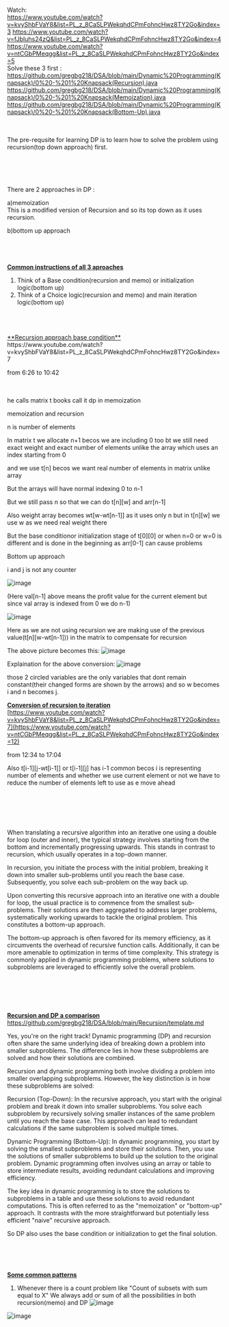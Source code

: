 Watch:<br />
https://www.youtube.com/watch?v=kvyShbFVaY8&list=PL_z_8CaSLPWekqhdCPmFohncHwz8TY2Go&index=3
https://www.youtube.com/watch?v=fJbIuhs24zQ&list=PL_z_8CaSLPWekqhdCPmFohncHwz8TY2Go&index=4
https://www.youtube.com/watch?v=ntCGbPMeqgg&list=PL_z_8CaSLPWekqhdCPmFohncHwz8TY2Go&index=5
<br />
Solve these 3 first :
https://github.com/gregbg218/DSA/blob/main/Dynamic%20Programming(Knapsack)/0%20-%201%20Knapsack(Recursion).java
https://github.com/gregbg218/DSA/blob/main/Dynamic%20Programming(Knapsack)/0%20-%201%20Knapsack(Memoization).java
https://github.com/gregbg218/DSA/blob/main/Dynamic%20Programming(Knapsack)/0%20-%201%20Knapsack(Bottom-Up).java
<br />
<br />
<br />

The pre-requsite for learning DP is to learn how to solve the problem using recursion(top down approach) first.<br />
<br />
<br />
<br />
<br />

There are 2 approaches in DP  : <br />

a)memoization  <br />
This is a modified version of Recursion and so its top down as it uses recursion.<br />

b)bottom up approach  <br />
<br />
<br />
<br />
<br />
<ins>**Common instructions of all 3 aproaches**</ins><br />
1) Think of a Base condition(recursion and memo) or initialization logic(bottom up)<br />
2) Think of a Choice logic(recursion and memo) and main iteration logic(bottom up)<br />

<br />
<br />
<br />
<ins>**Recursion approach base condition**</ins><br />
https://www.youtube.com/watch?v=kvyShbFVaY8&list=PL_z_8CaSLPWekqhdCPmFohncHwz8TY2Go&index=7

from 6:26 to 10:42<br />
<br />
<br />


he calls matrix t books call it dp in memoization


memoization and recursion

n is number of elements 


In matrix t we allocate n+1 becos we are including 0 too bt we still need exact weight and exact number of elements unlike the array which uses an index starting from 0

and we use t[n] becos we want real number of elements in matrix unlike array


But the arrays will have normal indexing 0 to n-1 


But we still pass n so that 
we can do t[n][w] and arr[n-1]

Also weight array becomes wt[w-wt[n-1]] as it uses only n but in t[n][w] we use w as we need real weight there 


But the base conditionor initialization stage of t[0][0] or when n=0 or w=0 is different and is done in the beginning
as arr[0-1] can cause problems








Bottom up approach

i and j is not any counter

![image](https://github.com/gregbg218/DSA/assets/72642906/2d4590f1-016e-4ff7-a2c0-62d4bb9e8a73)

(Here val[n-1] above means the profit value for the current element but since val array is indexed from 0 we do n-1)

![image](https://github.com/gregbg218/DSA/assets/72642906/3316667c-4141-423a-81a7-34a48ed5cc2d)



Here as we are not using recursion we are making use of the previous value(t[n][w-wt[n-1])) in the matrix to compensate for recursion





The above picture becomes this:
![image](https://github.com/gregbg218/DSA/assets/72642906/dcb22378-e427-47b6-bc7b-41a90e50aab2)



Explaination for the above conversion:
![image](https://github.com/gregbg218/DSA/assets/72642906/8d1759d5-dec8-40c5-920c-18e5d94cfa1f)

those 2 circled variables are the only variables that dont remain constant(their changed forms are shown by the arrows) and so w becomes i and n becomes j.

<ins>**Conversion of recursion to iteration**</ins><br />
[https://www.youtube.com/watch?v=kvyShbFVaY8&list=PL_z_8CaSLPWekqhdCPmFohncHwz8TY2Go&index=7](https://www.youtube.com/watch?v=ntCGbPMeqgg&list=PL_z_8CaSLPWekqhdCPmFohncHwz8TY2Go&index=12)

from 12:34 to 17:04



Also t[i-1][j-wt[i-1]] or t[i-1][j] has i-1 common becos i is representing number of elements and whether we use current element or not we have to reduce the number of elements left to use as e move ahead


<br />
<br />
<br />
<br />
<br />
When translating a recursive algorithm into an iterative one using a double for loop (outer and inner), 
the typical strategy involves starting from the bottom and incrementally progressing upwards. 
This stands in contrast to recursion, which usually operates in a top-down manner.

In recursion, you initiate the process with the initial problem, breaking it down into smaller sub-problems 
until you reach the base case. Subsequently, you solve each sub-problem on the way back up.

Upon converting this recursive approach into an iterative one with a double for loop, the usual practice 
is to commence from the smallest sub-problems. Their solutions are then aggregated to address larger problems, 
systematically working upwards to tackle the original problem. This constitutes a bottom-up approach.

The bottom-up approach is often favored for its memory efficiency, as it circumvents the overhead of recursive function calls. 
Additionally, it can be more amenable to optimization in terms of time complexity. This strategy is commonly applied 
in dynamic programming problems, where solutions to subproblems are leveraged to efficiently solve the overall problem.


<br />
<br />
<br />
<br />

<ins>**Recursion and DP a comparison**</ins><br />
https://github.com/gregbg218/DSA/blob/main/Recursion/template.md

Yes, you're on the right track! Dynamic programming (DP) and recursion often share the same underlying idea of breaking down a problem into smaller subproblems. The difference lies in how these subproblems are solved and how their solutions are combined.

Recursion and dynamic programming both involve dividing a problem into smaller overlapping subproblems. However, the key distinction is in how these subproblems are solved:

Recursion (Top-Down): In the recursive approach, you start with the original problem and break it down into smaller subproblems. You solve each subproblem by recursively solving smaller instances of the same problem until you reach the base case. This approach can lead to redundant calculations if the same subproblem is solved multiple times.

Dynamic Programming (Bottom-Up): In dynamic programming, you start by solving the smallest subproblems and store their solutions. Then, you use the solutions of smaller subproblems to build up the solution to the original problem. Dynamic programming often involves using an array or table to store intermediate results, avoiding redundant calculations and improving efficiency.

The key idea in dynamic programming is to store the solutions to subproblems in a table and use these solutions to avoid redundant computations. This is often referred to as the "memoization" or "bottom-up" approach. It contrasts with the more straightforward but potentially less efficient "naive" recursive approach.

So DP also uses the base condition or initialization to get the final solution.

<br />
<br />
<br />

<ins>**Some common patterns**</ins><br />
1) Whenever there is a count problem like "Count of subsets with sum equal to X"
We always add or sum of all the possibilities in both recursion(memo) and DP
![image](https://github.com/gregbg218/DSA/assets/72642906/5cc19411-bf9f-443c-be9b-48d5b1d36b14)


![image](https://github.com/gregbg218/DSA/assets/72642906/2d65a47a-c747-4c67-b3bd-6e16ce8aec9b)


